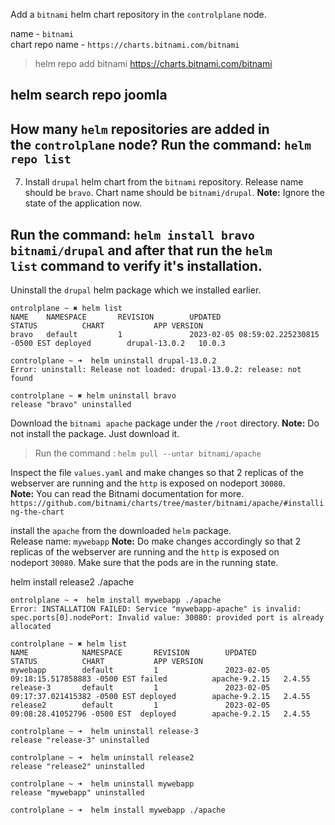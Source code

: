 Add a `bitnami` helm chart repository in the `controlplane` node.

name - `bitnami`  
chart repo name - `https://charts.bitnami.com/bitnami` 
>helm repo add bitnami https://charts.bitnami.com/bitnami

helm search repo joomla
---
How many `helm` repositories are added in the `controlplane` node?
Run the command: `helm repo list`
---
7. Install `drupal` helm chart from the `bitnami` repository. Release name should be `bravo`.  Chart name should be `bitnami/drupal`. **Note:** Ignore the state of the application now.

Run the command: `helm install bravo bitnami/drupal` and after that run the `helm list` command to verify it's installation.
---

Uninstall the `drupal` helm package which we installed earlier.
```
ontrolplane ~ ✖ helm list
NAME    NAMESPACE       REVISION        UPDATED                                 STATUS          CHART           APP VERSION
bravo   default         1               2023-02-05 08:59:02.225230815 -0500 EST deployed        drupal-13.0.2   10.0.3     

controlplane ~ ➜  helm uninstall drupal-13.0.2
Error: uninstall: Release not loaded: drupal-13.0.2: release: not found

controlplane ~ ✖ helm uninstall bravo
release "bravo" uninstalled
```

Download the `bitnami apache` package under the `/root` directory. **Note:** Do not install the package. Just download it.
>Run the command : `helm pull --untar bitnami/apache`


Inspect the file `values.yaml` and make changes so that 2 replicas of the webserver are running and the `http` is exposed on nodeport `30080`. **Note:** You can read the Bitnami documentation for more.  
`https://github.com/bitnami/charts/tree/master/bitnami/apache/#installing-the-chart`


install the `apache` from the downloaded `helm` package.  
Release name: `mywebapp` **Note:** Do make changes accordingly so that 2 replicas of the webserver are running and the `http` is exposed on nodeport `30080`. Make sure that the pods are in the running state.

 helm install release2 ./apache
```
ontrolplane ~ ➜  helm install mywebapp ./apache
Error: INSTALLATION FAILED: Service "mywebapp-apache" is invalid: spec.ports[0].nodePort: Invalid value: 30080: provided port is already allocated

controlplane ~ ✖ helm list
NAME            NAMESPACE       REVISION        UPDATED                                 STATUS          CHART           APP VERSION
mywebapp        default         1               2023-02-05 09:18:15.517858883 -0500 EST failed          apache-9.2.15   2.4.55     
release-3       default         1               2023-02-05 09:17:37.021415382 -0500 EST deployed        apache-9.2.15   2.4.55     
release2        default         1               2023-02-05 09:08:28.41052796 -0500 EST  deployed        apache-9.2.15   2.4.55     

controlplane ~ ➜  helm uninstall release-3
release "release-3" uninstalled

controlplane ~ ➜  helm uninstall release2
release "release2" uninstalled

controlplane ~ ➜  helm uninstall mywebapp
release "mywebapp" uninstalled

controlplane ~ ➜  helm install mywebapp ./apache
```